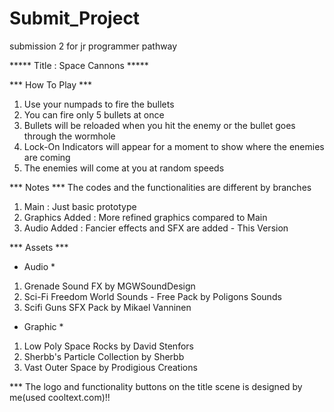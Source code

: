 # Submit_Project
submission 2 for jr programmer pathway

***** Title : Space Cannons *****

*** How To Play ***
1. Use your numpads to fire the bullets
2. You can fire only 5 bullets at once
3. Bullets will be reloaded when you hit the enemy or the bullet goes through the wormhole
4. Lock-On Indicators will appear for a moment to show where the enemies are coming
5. The enemies will come at you at random speeds

*** Notes ***
The codes and the functionalities are different by branches
1. Main : Just basic prototype
2. Graphics Added : More refined graphics compared to Main
3. Audio Added : Fancier effects and SFX are added - This Version

*** Assets ***
* Audio *
1. Grenade Sound FX by MGWSoundDesign
2. Sci-Fi Freedom World Sounds - Free Pack by Poligons Sounds
3. Scifi Guns SFX Pack by Mikael Vanninen

* Graphic *
1. Low Poly Space Rocks by David Stenfors
2. Sherbb's Particle Collection by Sherbb
3. Vast Outer Space by Prodigious Creations

*** The logo and functionality buttons on the title scene is designed by me(used cooltext.com)!!
